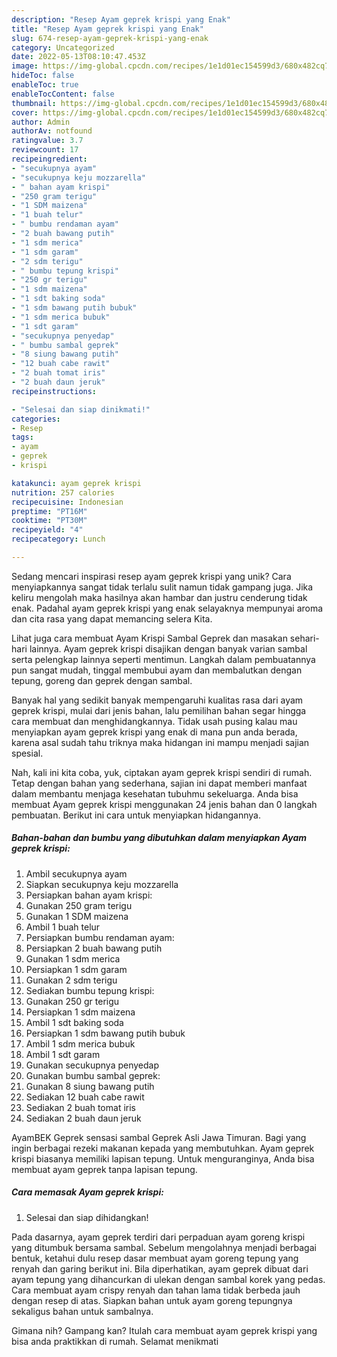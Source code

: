 ```yaml
---
description: "Resep Ayam geprek krispi yang Enak"
title: "Resep Ayam geprek krispi yang Enak"
slug: 674-resep-ayam-geprek-krispi-yang-enak
category: Uncategorized
date: 2022-05-13T08:10:47.453Z
image: https://img-global.cpcdn.com/recipes/1e1d01ec154599d3/680x482cq70/ayam-geprek-krispi-foto-resep-utama.jpg
hideToc: false
enableToc: true
enableTocContent: false
thumbnail: https://img-global.cpcdn.com/recipes/1e1d01ec154599d3/680x482cq70/ayam-geprek-krispi-foto-resep-utama.jpg
cover: https://img-global.cpcdn.com/recipes/1e1d01ec154599d3/680x482cq70/ayam-geprek-krispi-foto-resep-utama.jpg
author: Admin
authorAv: notfound
ratingvalue: 3.7
reviewcount: 17
recipeingredient:
- "secukupnya ayam"
- "secukupnya keju mozzarella"
- " bahan ayam krispi"
- "250 gram terigu"
- "1 SDM maizena"
- "1 buah telur"
- " bumbu rendaman ayam"
- "2 buah bawang putih"
- "1 sdm merica"
- "1 sdm garam"
- "2 sdm terigu"
- " bumbu tepung krispi"
- "250 gr terigu"
- "1 sdm maizena"
- "1 sdt baking soda"
- "1 sdm bawang putih bubuk"
- "1 sdm merica bubuk"
- "1 sdt garam"
- "secukupnya penyedap"
- " bumbu sambal geprek"
- "8 siung bawang putih"
- "12 buah cabe rawit"
- "2 buah tomat iris"
- "2 buah daun jeruk"
recipeinstructions:

- "Selesai dan siap dinikmati!"
categories:
- Resep
tags:
- ayam
- geprek
- krispi

katakunci: ayam geprek krispi 
nutrition: 257 calories
recipecuisine: Indonesian
preptime: "PT16M"
cooktime: "PT30M"
recipeyield: "4"
recipecategory: Lunch

---
```





Sedang mencari inspirasi resep ayam geprek krispi yang unik? Cara menyiapkannya sangat tidak terlalu sulit namun tidak gampang juga. Jika keliru mengolah maka hasilnya akan hambar dan justru cenderung tidak enak. Padahal ayam geprek krispi yang enak selayaknya mempunyai aroma dan cita rasa yang dapat memancing selera Kita.





Lihat juga cara membuat Ayam Krispi Sambal Geprek dan masakan sehari-hari lainnya. Ayam geprek krispi disajikan dengan banyak varian sambal serta pelengkap lainnya seperti mentimun. Langkah dalam pembuatannya pun sangat mudah, tinggal membubui ayam dan membalutkan dengan tepung, goreng dan geprek dengan sambal.

Banyak hal yang sedikit banyak mempengaruhi kualitas rasa dari ayam geprek krispi, mulai dari jenis bahan, lalu pemilihan bahan segar hingga cara membuat dan menghidangkannya. Tidak usah pusing kalau mau menyiapkan ayam geprek krispi yang enak di mana pun anda berada, karena asal sudah tahu triknya maka hidangan ini mampu menjadi sajian spesial.






Nah, kali ini kita coba, yuk, ciptakan ayam geprek krispi sendiri di rumah. Tetap dengan bahan yang sederhana, sajian ini dapat memberi manfaat dalam membantu menjaga kesehatan tubuhmu sekeluarga. Anda bisa membuat Ayam geprek krispi menggunakan 24 jenis bahan dan 0 langkah pembuatan. Berikut ini cara untuk menyiapkan hidangannya.

<!--inarticleads1-->

##### Bahan-bahan dan bumbu yang dibutuhkan dalam menyiapkan Ayam geprek krispi:

1. Ambil secukupnya ayam
1. Siapkan secukupnya keju mozzarella
1. Persiapkan  bahan ayam krispi:
1. Gunakan 250 gram terigu
1. Gunakan 1 SDM maizena
1. Ambil 1 buah telur
1. Persiapkan  bumbu rendaman ayam:
1. Persiapkan 2 buah bawang putih
1. Gunakan 1 sdm merica
1. Persiapkan 1 sdm garam
1. Gunakan 2 sdm terigu
1. Sediakan  bumbu tepung krispi:
1. Gunakan 250 gr terigu
1. Persiapkan 1 sdm maizena
1. Ambil 1 sdt baking soda
1. Persiapkan 1 sdm bawang putih bubuk
1. Ambil 1 sdm merica bubuk
1. Ambil 1 sdt garam
1. Gunakan secukupnya penyedap
1. Gunakan  bumbu sambal geprek:
1. Gunakan 8 siung bawang putih
1. Sediakan 12 buah cabe rawit
1. Sediakan 2 buah tomat iris
1. Sediakan 2 buah daun jeruk


AyamBEK Geprek sensasi sambal Geprek Asli Jawa Timuran. Bagi yang ingin berbagai rezeki makanan kepada yang membutuhkan. Ayam geprek krispi biasanya memiliki lapisan tepung. Untuk menguranginya, Anda bisa membuat ayam geprek tanpa lapisan tepung. 

<!--inarticleads2-->

##### Cara memasak Ayam geprek krispi:


1. Selesai dan siap dihidangkan!

Pada dasarnya, ayam geprek terdiri dari perpaduan ayam goreng krispi yang ditumbuk bersama sambal. Sebelum mengolahnya menjadi berbagai bentuk, ketahui dulu resep dasar membuat ayam goreng tepung yang renyah dan garing berikut ini. Bila diperhatikan, ayam geprek dibuat dari ayam tepung yang dihancurkan di ulekan dengan sambal korek yang pedas. Cara membuat ayam crispy renyah dan tahan lama tidak berbeda jauh dengan resep di atas. Siapkan bahan untuk ayam goreng tepungnya sekaligus bahan untuk sambalnya. 

Gimana nih? Gampang kan? Itulah cara membuat ayam geprek krispi yang bisa anda praktikkan di rumah. Selamat menikmati
